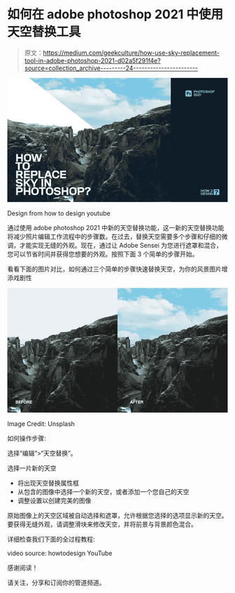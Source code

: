 # 如何在 adobe photoshop 2021 中使用天空替换工具

> 原文：<https://medium.com/geekculture/how-use-sky-replacement-tool-in-adobe-photoshop-2021-d02a5f291f4e?source=collection_archive---------24----------------------->

![](img/b8c31849469f8c28d82a3458d3b04f97.png)

Design from how to design youtube

通过使用 adobe photoshop 2021 中新的天空替换功能，这一新的天空替换功能将减少照片编辑工作流程中的步骤数。在过去，替换天空需要多个步骤和仔细的微调，才能实现无缝的外观。现在，通过让 Adobe Sensei 为您进行遮罩和混合，您可以节省时间并获得您想要的外观。按照下面 3 个简单的步骤开始。

看看下面的图片对比，如何通过三个简单的步骤快速替换天空，为你的风景图片增添戏剧性

![](img/de1cca32593cceb92295bd53b34f38c3.png)

Image Credit: Unsplash

如何操作步骤:

选择“编辑”>“天空替换”。

选择一片新的天空

*   将出现天空替换属性框
*   从包含的图像中选择一个新的天空，或者添加一个您自己的天空
*   调整设置以创建完美的图像

原始图像上的天空区域被自动选择和遮罩，允许根据您选择的选项显示新的天空。要获得无缝外观，请调整滑块来修改天空，并将前景与背景颜色混合。

详细检查我们下面的全过程教程:

video source: howtodesign YouTube

感谢阅读！

请关注，分享和订阅你的管道频道。